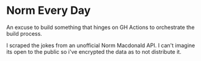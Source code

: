 # Norm Every Day

An excuse to build something that hinges on GH Actions to orchestrate the build process.

I scraped the jokes from an unofficial Norm Macdonald API. I can't imagine its open to the public so i've encrypted the data as to not distribute it. 
